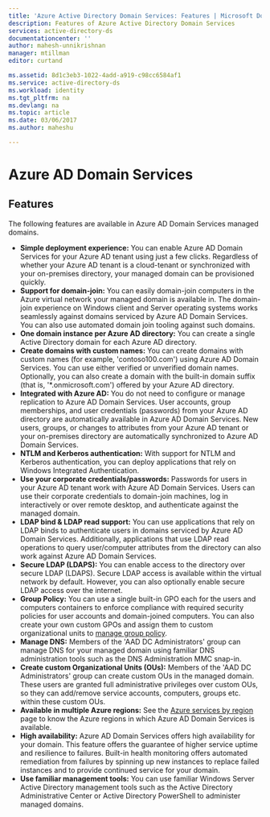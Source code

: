 ```yaml
---
title: 'Azure Active Directory Domain Services: Features | Microsoft Docs'
description: Features of Azure Active Directory Domain Services
services: active-directory-ds
documentationcenter: ''
author: mahesh-unnikrishnan
manager: mtillman
editor: curtand

ms.assetid: 8d1c3eb3-1022-4add-a919-c98cc6584af1
ms.service: active-directory-ds
ms.workload: identity
ms.tgt_pltfrm: na
ms.devlang: na
ms.topic: article
ms.date: 03/06/2017
ms.author: maheshu

---
```

# Azure AD Domain Services
## Features
The following features are available in Azure AD Domain Services managed domains.

* **Simple deployment experience:** You can enable Azure AD Domain Services for your Azure AD tenant using just a few clicks. Regardless of whether your Azure AD tenant is a cloud-tenant or synchronized with your on-premises directory, your managed domain can be provisioned quickly.
* **Support for domain-join:** You can easily domain-join computers in the Azure virtual network your managed domain is available in. The domain-join experience on Windows client and Server operating systems works seamlessly against domains serviced by Azure AD Domain Services. You can also use automated domain join tooling against such domains.
* **One domain instance per Azure AD directory:** You can create a single Active Directory domain for each Azure AD directory.
* **Create domains with custom names:** You can create domains with custom names (for example, 'contoso100.com') using Azure AD Domain Services. You can use either verified or unverified domain names. Optionally, you can also create a domain with the built-in domain suffix (that is, '*.onmicrosoft.com') offered by your Azure AD directory.
* **Integrated with Azure AD:** You do not need to configure or manage replication to Azure AD Domain Services. User accounts, group memberships, and user credentials (passwords) from your Azure AD directory are automatically available in Azure AD Domain Services. New users, groups, or changes to attributes from your Azure AD tenant or your on-premises directory are automatically synchronized to Azure AD Domain Services.
* **NTLM and Kerberos authentication:** With support for NTLM and Kerberos authentication, you can deploy applications that rely on Windows Integrated Authentication.
* **Use your corporate credentials/passwords:** Passwords for users in your Azure AD tenant work with Azure AD Domain Services. Users can use their corporate credentials to domain-join machines, log in interactively or over remote desktop, and authenticate against the managed domain.
* **LDAP bind & LDAP read support:** You can use applications that rely on LDAP binds to authenticate users in domains serviced by Azure AD Domain Services. Additionally, applications that use LDAP read operations to query user/computer attributes from the directory can also work against Azure AD Domain Services.
* **Secure LDAP (LDAPS):** You can enable access to the directory over secure LDAP (LDAPS). Secure LDAP access is available within the virtual network by default. However, you can also optionally enable secure LDAP access over the internet.
* **Group Policy:** You can use a single built-in GPO each for the users and computers containers to enforce compliance with required security policies for user accounts and domain-joined computers. You can also create your own custom GPOs and assign them to custom organizational units to [manage group policy](active-directory-ds-admin-guide-administer-group-policy.md).
* **Manage DNS:** Members of the 'AAD DC Administrators' group can manage DNS for your managed domain using familiar DNS administration tools such as the DNS Administration MMC snap-in.
* **Create custom Organizational Units (OUs):** Members of the 'AAD DC Administrators' group can create custom OUs in the managed domain. These users are granted full administrative privileges over custom OUs, so they can add/remove service accounts, computers, groups etc. within these custom OUs.
* **Available in multiple Azure regions:** See the [Azure services by region](https://azure.microsoft.com/regions/#services/) page to know the Azure regions in which Azure AD Domain Services is available.
* **High availability:** Azure AD Domain Services offers high availability for your domain. This feature offers the guarantee of higher service uptime and resilience to failures. Built-in health monitoring offers automated remediation from failures by spinning up new instances to replace failed instances and to provide continued service for your domain.
* **Use familiar management tools:** You can use familiar Windows Server Active Directory management tools such as the Active Directory Administrative Center or Active Directory PowerShell to administer managed domains.
